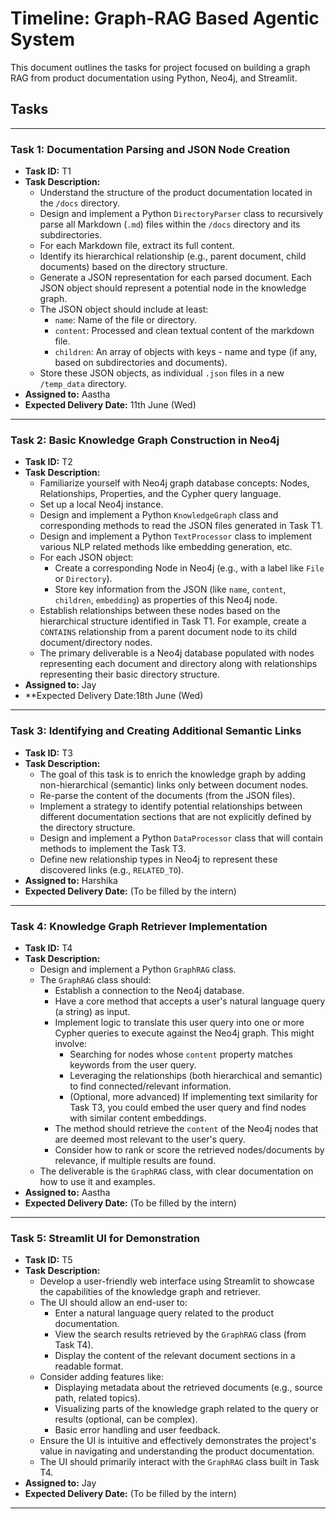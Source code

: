 # Timeline: Graph-RAG Based Agentic System

This document outlines the tasks for project focused on building a graph RAG from product documentation using Python, Neo4j, and Streamlit.

## Tasks

---

### Task 1: Documentation Parsing and JSON Node Creation
*   **Task ID:** T1
*   **Task Description:**
    *   Understand the structure of the product documentation located in the `/docs` directory.
    *   Design and implement a Python `DirectoryParser` class to recursively parse all Markdown (`.md`) files within the `/docs` directory and its subdirectories.
    *   For each Markdown file, extract its full content.
    *   Identify its hierarchical relationship (e.g., parent document, child documents) based on the directory structure.
    *   Generate a JSON representation for each parsed document. Each JSON object should represent a potential node in the knowledge graph.
    *   The JSON object should include at least:
        *   `name`: Name of the file or directory.
        *   `content`: Processed and clean textual content of the markdown file.
        *   `children`: An array of objects with keys - name and type (if any, based on subdirectories and documents).
    *   Store these JSON objects, as individual `.json` files in a new `/temp_data` directory.
*   **Assigned to:** Aastha
*   **Expected Delivery Date:** 11th June (Wed)

---

### Task 2: Basic Knowledge Graph Construction in Neo4j
*   **Task ID:** T2
*   **Task Description:**
    *   Familiarize yourself with Neo4j graph database concepts: Nodes, Relationships, Properties, and the Cypher query language.
    *   Set up a local Neo4j instance.
    *   Design and implement a Python `KnowledgeGraph` class and corresponding methods to read the JSON files generated in Task T1.
    *   Design and implement a Python `TextProcessor` class to implement various NLP related methods like embedding generation, etc.
    *   For each JSON object:
        *   Create a corresponding Node in Neo4j (e.g., with a label like `File` or `Directory`).
        *   Store key information from the JSON (like `name`, `content`, `children`, `embedding`) as properties of this Neo4j node.
    *   Establish relationships between these nodes based on the hierarchical structure identified in Task T1. For example, create a `CONTAINS` relationship from a parent document node to its child document/directory nodes.
    *   The primary deliverable is a Neo4j database populated with nodes representing each document and directory along with relationships representing their basic directory structure.
*   **Assigned to:** Jay
*   **Expected Delivery Date:18th June (Wed)

---

### Task 3: Identifying and Creating Additional Semantic Links
*   **Task ID:** T3
*   **Task Description:**
    *   The goal of this task is to enrich the knowledge graph by adding non-hierarchical (semantic) links only between document nodes.
    *   Re-parse the content of the documents (from the JSON files).
    *   Implement a strategy to identify potential relationships between different documentation sections that are not explicitly defined by the directory structure.
    *   Design and implement a Python `DataProcessor` class that will contain methods to implement the Task T3.
    *   Define new relationship types in Neo4j to represent these discovered links (e.g., `RELATED_TO`).
*   **Assigned to:** Harshika
*   **Expected Delivery Date:** (To be filled by the intern)

---

### Task 4: Knowledge Graph Retriever Implementation
*   **Task ID:** T4
*   **Task Description:**
    *   Design and implement a Python `GraphRAG` class.
    *   The `GraphRAG` class should:
        *   Establish a connection to the Neo4j database.
        *   Have a core method that accepts a user's natural language query (a string) as input.
        *   Implement logic to translate this user query into one or more Cypher queries to execute against the Neo4j graph. This might involve:
            *   Searching for nodes whose `content` property matches keywords from the user query.
            *   Leveraging the relationships (both hierarchical and semantic) to find connected/relevant information.
            *   (Optional, more advanced) If implementing text similarity for Task T3, you could embed the user query and find nodes with similar content embeddings.
        *   The method should retrieve the `content` of the Neo4j nodes that are deemed most relevant to the user's query.
        *   Consider how to rank or score the retrieved nodes/documents by relevance, if multiple results are found.
    *   The deliverable is the `GraphRAG` class, with clear documentation on how to use it and examples.
*   **Assigned to:** Aastha
*   **Expected Delivery Date:** (To be filled by the intern)

---

### Task 5: Streamlit UI for Demonstration
*   **Task ID:** T5
*   **Task Description:**
    *   Develop a user-friendly web interface using Streamlit to showcase the capabilities of the knowledge graph and retriever.
    *   The UI should allow an end-user to:
        *   Enter a natural language query related to the product documentation.
        *   View the search results retrieved by the `GraphRAG` class (from Task T4).
        *   Display the content of the relevant document sections in a readable format.
    *   Consider adding features like:
        *   Displaying metadata about the retrieved documents (e.g., source path, related topics).
        *   Visualizing parts of the knowledge graph related to the query or results (optional, can be complex).
        *   Basic error handling and user feedback.
    *   Ensure the UI is intuitive and effectively demonstrates the project's value in navigating and understanding the product documentation.
    *   The UI should primarily interact with the `GraphRAG` class built in Task T4.
*   **Assigned to:** Jay
*   **Expected Delivery Date:** (To be filled by the intern)

--- 